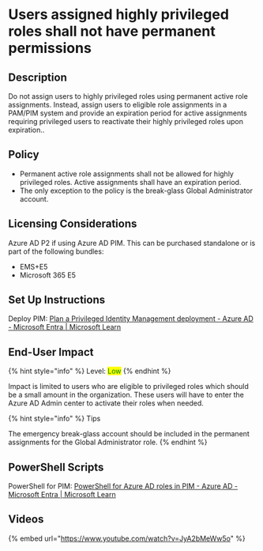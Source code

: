 # Users assigned highly privileged roles shall not have permanent permissions

## Description

Do not assign users to highly privileged roles using permanent active role assignments. Instead, assign users to eligible role assignments in a PAM/PIM system and provide an expiration period for active assignments requiring privileged users to reactivate their highly privileged roles upon expiration..

## Policy

* Permanent active role assignments shall not be allowed for highly privileged roles. Active assignments shall have an expiration period.
* The only exception to the policy is the break-glass Global Administrator account.

## Licensing Considerations

Azure AD P2 if using Azure AD PIM. This can be purchased standalone or is part of the following bundles:

* EMS+E5
* Microsoft 365 E5

## Set Up Instructions

Deploy PIM: [Plan a Privileged Identity Management deployment - Azure AD - Microsoft Entra | Microsoft Learn](https://learn.microsoft.com/en-us/azure/active-directory/privileged-identity-management/pim-deployment-plan)

## End-User Impact

{% hint style="info" %}
Level: <mark style="color:green;">Low</mark>
{% endhint %}

Impact is limited to users who are eligible to privileged roles which should be a small amount in the organization. These users will have to enter the Azure AD Admin center to activate their roles when needed.

{% hint style="info" %}
Tips

The emergency break-glass account should be included in the permanent assignments for the Global Administrator role.
{% endhint %}

## PowerShell Scripts

PowerShell for PIM: [PowerShell for Azure AD roles in PIM - Azure AD - Microsoft Entra | Microsoft Learn](https://learn.microsoft.com/en-us/azure/active-directory/privileged-identity-management/powershell-for-azure-ad-roles)

## Videos

{% embed url="https://www.youtube.com/watch?v=JyA2bMeWw5o" %}
